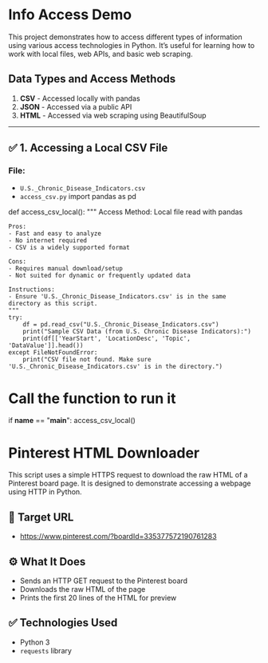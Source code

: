 # Info Access Demo

This project demonstrates how to access different types of information using various access technologies in Python. It’s useful for learning how to work with local files, web APIs, and basic web scraping.

## Data Types and Access Methods

1. **CSV** - Accessed locally with pandas
2. **JSON** - Accessed via a public API
3. **HTML** - Accessed via web scraping using BeautifulSoup

---

## ✅ 1. Accessing a Local CSV File

### File:
- `U.S._Chronic_Disease_Indicators.csv`
- `access_csv.py`
import pandas as pd

def access_csv_local():
    """
    Access Method: Local file read with pandas
    
    Pros:
    - Fast and easy to analyze
    - No internet required
    - CSV is a widely supported format

    Cons:
    - Requires manual download/setup
    - Not suited for dynamic or frequently updated data

    Instructions:
    - Ensure 'U.S._Chronic_Disease_Indicators.csv' is in the same directory as this script.
    """
    try:
        df = pd.read_csv("U.S._Chronic_Disease_Indicators.csv")
        print("Sample CSV Data (from U.S. Chronic Disease Indicators):")
        print(df[['YearStart', 'LocationDesc', 'Topic', 'DataValue']].head())
    except FileNotFoundError:
        print("CSV file not found. Make sure 'U.S._Chronic_Disease_Indicators.csv' is in the directory.")

# Call the function to run it
if __name__ == "__main__":
    access_csv_local()


# Pinterest HTML Downloader

This script uses a simple HTTPS request to download the raw HTML of a Pinterest board page. It is designed to demonstrate accessing a webpage using HTTP in Python.

## 🔗 Target URL

- https://www.pinterest.com/?boardId=335377572190761283

## ⚙️ What It Does

- Sends an HTTP GET request to the Pinterest board
- Downloads the raw HTML of the page
- Prints the first 20 lines of the HTML for preview

## ✅ Technologies Used

- Python 3
- `requests` library
